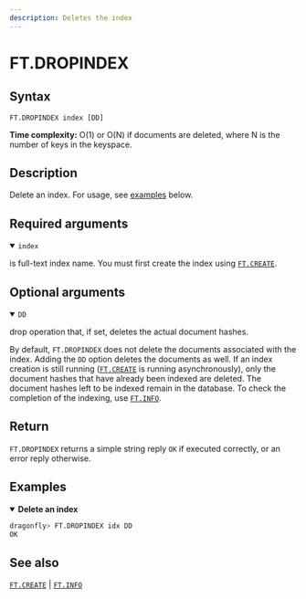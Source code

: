 ```yaml
---
description: Deletes the index
---
```


# FT.DROPINDEX

## Syntax

    FT.DROPINDEX index [DD]

**Time complexity:** O(1) or O(N) if documents are deleted, where N is the number of keys in the keyspace.

## Description

Delete an index. For usage, see [examples](#examples) below.

## Required arguments

<details open>
<summary><code>index</code></summary>

is full-text index name. You must first create the index using [`FT.CREATE`](./ft.create.md).
</details>

## Optional arguments

<details open>
<summary><code>DD</code></summary>

drop operation that, if set, deletes the actual document hashes.

By default, `FT.DROPINDEX` does not delete the documents associated with the index. Adding the `DD` option deletes the documents as well. 
If an index creation is still running ([`FT.CREATE`](./ft.create.md) is running asynchronously), only the document hashes that have already been indexed are deleted. 
The document hashes left to be indexed remain in the database.
To check the completion of the indexing, use [`FT.INFO`](./ft.info.md).

</details>

## Return

`FT.DROPINDEX` returns a simple string reply `OK` if executed correctly, or an error reply otherwise.

## Examples

<details open>
<summary><b>Delete an index</b></summary>

```bash
dragonfly> FT.DROPINDEX idx DD
OK
```
</details>

## See also

[`FT.CREATE`](./ft.create.md) | [`FT.INFO`](./ft.info.md)
